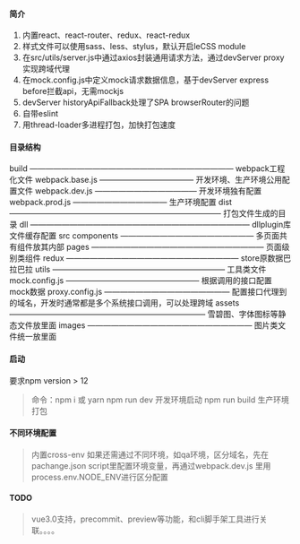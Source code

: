 #### 简介
1. 内置react、react-router、redux、react-redux
2. 样式文件可以使用sass、less、stylus，默认开启leCSS module
3. 在src/utils/server.js中通过axios封装通用请求方法，通过devServer proxy实现跨域代理
4. 在mock.config.js中定义mock请求数据信息，基于devServer express before拦截api，无需mockjs
5. devServer historyApiFallback处理了SPA browserRouter的问题
6. 自带eslint
7. 用thread-loader多进程打包，加快打包速度

#### 目录结构

build —————————————————————————— webpack工程化文件
    webpack.base.js ———————————— 开发环境、生产环境公用配置文件
    webpack.dev.js ————————————— 开发环境独有配置
    webpack.prod.js ———————————— 生产环境配置
dist ——————————————————————————— 打包文件生成的目录
dll ———————————————————————————— dllplugin库文件缓存配置
src
    components ————————————————— 多页面共有组件放其内部
    pages —————————————————————— 页面级别类组件
    redux —————————————————————— store原数据巴拉巴拉
    utils —————————————————————— 工具类文件
mock.config.js ————————————————— 根据调用的接口配置mock数据
proxy.config.js ———————————————— 配置接口代理到的域名，开发时通常都是多个系统接口调用，可以处理跨域
assets ————————————————————————— 雪碧图、字体图标等静态文件放里面
    images ————————————————————— 图片类文件统一放里面

#### 启动
要求npm version > 12
> 命令：npm i 或 yarn
> npm run dev 开发环境启动
> npm run build 生产环境打包


#### 不同环境配置
> 内置cross-env 如果还需通过不同环境，如qa环境，区分域名，先在pachange.json script里配置环境变量，再通过webpack.dev.js 里用process.env.NODE_ENV进行区分配置


#### TODO
> vue3.0支持，precommit、preview等功能，和cli脚手架工具进行关联。。。。